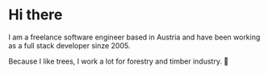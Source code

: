 # Hi there

I am a freelance software engineer based in Austria and have been working as a full stack developer sinze 2005.

Because I like trees, I work a lot for forestry and timber industry. 💚
